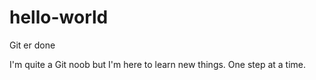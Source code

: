 # hello-world

Git er done

I'm quite a Git noob but I'm here to learn new things. One step at a time.
